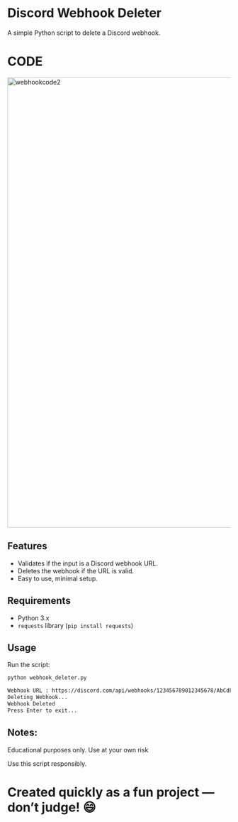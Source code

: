 # Discord Webhook Deleter

A simple Python script to delete a Discord webhook.

# CODE
<img width="1172" height="1014" alt="webhookcode2" src="https://github.com/user-attachments/assets/62487fc2-6972-4ccc-8cc0-489fb97aa207" />


## Features

- Validates if the input is a Discord webhook URL.
- Deletes the webhook if the URL is valid.
- Easy to use, minimal setup.

## Requirements

- Python 3.x
- `requests` library (`pip install requests`)

## Usage

Run the script:

```bash
python webhook_deleter.py
```

```bash
Webhook URL : https://discord.com/api/webhooks/123456789012345678/AbCdEfGhIjKlMnOpQrStUvWxYz9876543210
Deleting Webhook...
Webhook Deleted
Press Enter to exit...
```

## Notes:

Educational purposes only.
Use at your own risk


Use this script responsibly.

# Created quickly as a fun project — don’t judge! 😄
